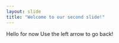 ```yaml
---
layout: slide
title: "Welcome to our second slide!"
---
```

Hello for now
Use the left arrow to go back!
